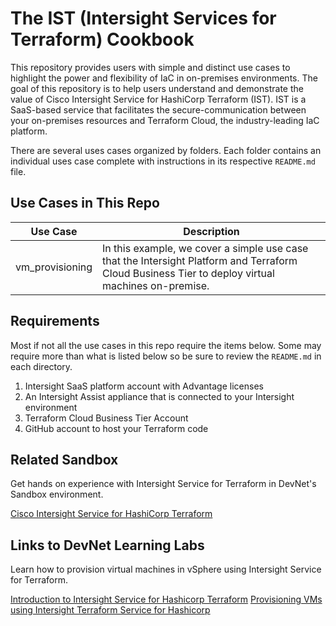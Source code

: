 
# The IST (Intersight Services for Terraform) Cookbook

This repository provides users with simple and distinct use cases to highlight the power and flexibility of IaC in on-premises environments. The goal of this repository is to help users understand and demonstrate the value of Cisco Intersight Service for HashiCorp Terraform (IST). IST is a SaaS-based service that facilitates the secure-communication between your on-premises resources and Terraform Cloud, the industry-leading IaC platform.

There are several uses cases organized by folders. Each folder contains an individual uses case complete with instructions in its respective `README.md` file.

## Use Cases in This Repo

| Use Case           |   Description          |
|--------------------|------------------------|
| vm_provisioning    | In this example, we cover a simple use case that the Intersight Platform and Terraform Cloud Business Tier to deploy virtual machines on-premise. ||

## Requirements

Most if not all the use cases in this repo require the items below. Some may require more than what is listed below so be sure to review the `README.md` in each directory.

1. Intersight SaaS platform account with Advantage licenses
2. An Intersight Assist appliance that is connected to your Intersight environment
3. Terraform Cloud Business Tier Account
4. GitHub account to host your Terraform code

## Related Sandbox

Get hands on experience with Intersight Service for Terraform in DevNet's Sandbox environment.

[Cisco Intersight Service for HashiCorp Terraform](https://devnetsandbox.cisco.com/RM/Diagram/Index/055e2dce-fdfd-4d26-a112-72b884ddd7c7?diagramType=Topology)

## Links to DevNet Learning Labs

Learn how to provision virtual machines in vSphere using Intersight Service for Terraform.

[Introduction to Intersight Service for Hashicorp Terraform](https://developer.cisco.com/learning/lab/intersight-01-ist-introduction/step/1)
[Provisioning VMs using Intersight Terraform Service for Hashicorp](https://developer.cisco.com/learning/lab/intersight-02-ist-vm-automation/step/1)